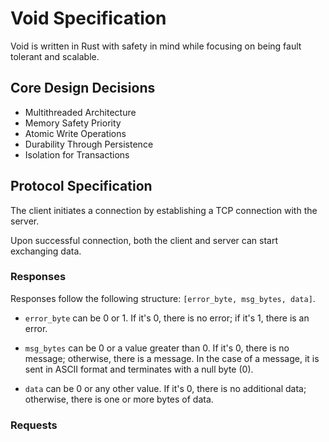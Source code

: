 # Void Specification

Void is written in Rust with safety in mind while focusing on being fault tolerant and scalable.

## Core Design Decisions

- Multithreaded Architecture
- Memory Safety Priority
- Atomic Write Operations
- Durability Through Persistence
- Isolation for Transactions

## Protocol Specification

The client initiates a connection by establishing a TCP connection with the server.

Upon successful connection, both the client and server can start exchanging data.

### Responses

Responses follow the following structure: `[error_byte, msg_bytes, data]`.

- `error_byte` can be 0 or 1. If it's 0, there is no error; if it's 1, there is an error.

- `msg_bytes` can be 0 or a value greater than 0. If it's 0, there is no message; otherwise, there is a message. In the case of a message, it is sent in ASCII format and terminates with a null byte (0).

- `data` can be 0 or any other value. If it's 0, there is no additional data; otherwise, there is one or more bytes of data.

### Requests
